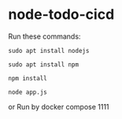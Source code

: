 # node-todo-cicd

Run these commands:


`sudo apt install nodejs`


`sudo apt install npm`


`npm install`

`node app.js`

or Run by docker compose
1111

